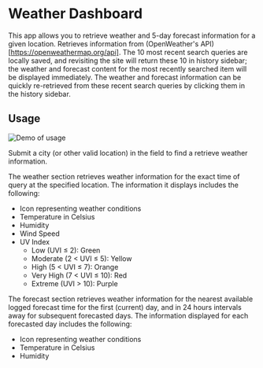 # Weather Dashboard

This app allows you to retrieve weather and 5-day forecast information for a given location. Retrieves information from (OpenWeather's API)[https://openweathermap.org/api]. The 10 most recent search queries are locally saved, and revisiting the site will return these 10 in history sidebar; the weather and forecast content for the most recently searched item will be displayed immediately. The weather and forecast information can be quickly re-retrieved from these recent search queries by clicking them in the history sidebar.

## Usage

![Demo of usage](./assets/img/demo_weatherDashboard.gif)

Submit a city (or other valid location) in the field to find a retrieve weather information. 

The weather section retrieves weather information for the exact time of query at the specified location. The information it displays includes the following:
* Icon representing weather conditions
* Temperature in Celsius
* Humidity
* Wind Speed
* UV Index
    * Low (UVI ≤ 2): Green
    * Moderate (2 < UVI ≤ 5): Yellow
    * High (5 < UVI ≤ 7): Orange
    * Very High (7 < UVI ≤ 10): Red
    * Extreme (UVI > 10): Purple

The forecast section retrieves weather information for the nearest available logged forecast time for the first (current) day, and in 24 hours intervals away for subsequent forecasted days. The information displayed for each forecasted day includes the following:
* Icon representing weather conditions
* Temperature in Celsius
* Humidity